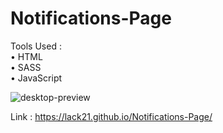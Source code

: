 # Notifications-Page

Tools Used :  
  • HTML  
  • SASS  
  • JavaScript  
  
![desktop-preview](https://github.com/lack21/Notifications-Page/assets/100687592/58e2968a-22e5-481c-9aba-d1f11327405f)

Link : https://lack21.github.io/Notifications-Page/
